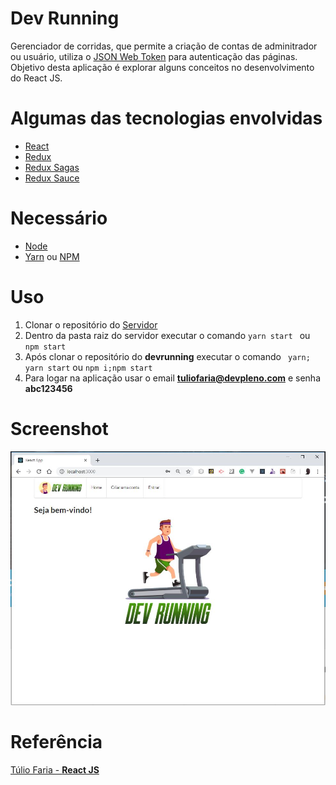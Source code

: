 # Dev Running

Gerenciador de corridas, que permite a criação de contas de adminitrador ou usuário, utiliza o [JSON Web Token](https://jwt.io/) para autenticação das páginas. Objetivo desta aplicação é explorar alguns conceitos no desenvolvimento do React JS.

# Algumas das tecnologias envolvidas

- [React](https://reactjs.org/)
- [Redux](https://redux.js.org/)
- [Redux Sagas](https://redux-saga.js.org/)
- [Redux Sauce](https://github.com/infinitered/reduxsauce)

# Necessário
- [Node](https://nodejs.org/en/)
- [Yarn](https://yarnpkg.com/pt-BR/) ou [NPM](https://www.npmjs.com/get-npm)

# Uso
   
1. Clonar o repositório do [Servidor](https://github.com/tuliofaria/devreactjs-bootcamp-runs-server)
1. Dentro da pasta raiz do servidor executar o comando `yarn start ` ou `npm start`
1. Após clonar o repositório do **devrunning** executar o comando ` yarn; yarn start` ou `npm i;npm start`
1. Para logar na aplicação usar o email **tuliofaria@devpleno.com** e senha **abc123456**


# Screenshot

 ![](https://github.com/denmarksdev/devrunning/blob/master/Screenshot.jpg?raw=true "Dev Running")


# Referência
[Túlio Faria - **React JS**](https://www.devpleno.com/)

